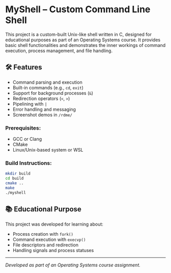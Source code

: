 
# MyShell – Custom Command Line Shell

This project is a custom-built Unix-like shell written in C, designed for educational purposes as part of an Operating Systems course. It provides basic shell functionalities and demonstrates the inner workings of command execution, process management, and file handling.

## 🛠 Features

- Command parsing and execution
- Built-in commands (e.g., `cd`, `exit`)
- Support for background processes (`&`)
- Redirection operators (`<`, `>`)
- Pipelining with `|`
- Error handling and messaging
- Screenshot demos in `/rdme/`

### Prerequisites:
- GCC or Clang
- CMake
- Linux/Unix-based system or WSL

### Build Instructions:
```bash
mkdir build
cd build
cmake ..
make
./myshell
```

## 📚 Educational Purpose

This project was developed for learning about:
- Process creation with `fork()`
- Command execution with `execvp()`
- File descriptors and redirection
- Handling signals and process statuses

---

*Developed as part of an Operating Systems course assignment.*
